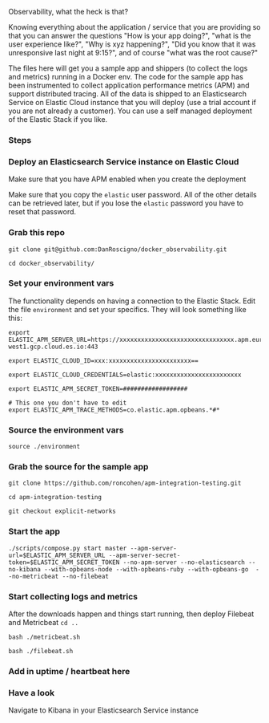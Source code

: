 Observability, what the heck is that?

Knowing everything about the application / service that you are providing so that you can answer the questions "How is your app doing?", "what is the user experience like?", "Why is xyz happening?", "Did you know that it was unresponsive last night at 9:15?", and of course "what was the root cause?"

The files here will get you a sample app and shippers (to collect the logs and metrics) running in a Docker env.  The code for the sample app has been instrumented to collect application performance metrics (APM) and support distributed tracing.  All of the data is shipped to an Elasticsearch Service on Elastic Cloud instance that you will deploy (use a trial account if you are not already a customer).  You can use a self managed deployment of the Elastic Stack if you like.

### Steps
### Deploy an Elasticsearch Service instance on Elastic Cloud
Make sure that you have APM enabled when you create the deployment

Make sure that you copy the `elastic` user password.  All of the other details can be retrieved later, but if you lose the `elastic` password you have to reset that password.

### Grab this repo
`git clone git@github.com:DanRoscigno/docker_observability.git`

`cd docker_observability/`

### Set your environment vars
The functionality depends on having a connection to the Elastic Stack.  Edit the file `environment` and set your specifics.  They will look something like this:
```
export ELASTIC_APM_SERVER_URL=https://xxxxxxxxxxxxxxxxxxxxxxxxxxxxxxxx.apm.europe-west1.gcp.cloud.es.io:443

export ELASTIC_CLOUD_ID=xxx:xxxxxxxxxxxxxxxxxxxxxxx==

export ELASTIC_CLOUD_CREDENTIALS=elastic:xxxxxxxxxxxxxxxxxxxxxxxx

export ELASTIC_APM_SECRET_TOKEN=##################

# This one you don't have to edit
export ELASTIC_APM_TRACE_METHODS=co.elastic.apm.opbeans.*#*
```

### Source the environment vars
`source ./environment`

### Grab the source for the sample app
`git clone https://github.com/roncohen/apm-integration-testing.git`

`cd apm-integration-testing`

`git checkout explicit-networks`

### Start the app
`./scripts/compose.py start master --apm-server-url=$ELASTIC_APM_SERVER_URL --apm-server-secret-token=$ELASTIC_APM_SECRET_TOKEN --no-apm-server --no-elasticsearch --no-kibana --with-opbeans-node --with-opbeans-ruby --with-opbeans-go  --no-metricbeat --no-filebeat`

### Start collecting logs and metrics
After the downloads happen and things start running, then deploy Filebeat and Metricbeat
`cd ..`

`bash ./metricbeat.sh`

`bash ./filebeat.sh`

### Add in uptime / heartbeat here

### Have a look
Navigate to Kibana in your Elasticsearch Service instance

